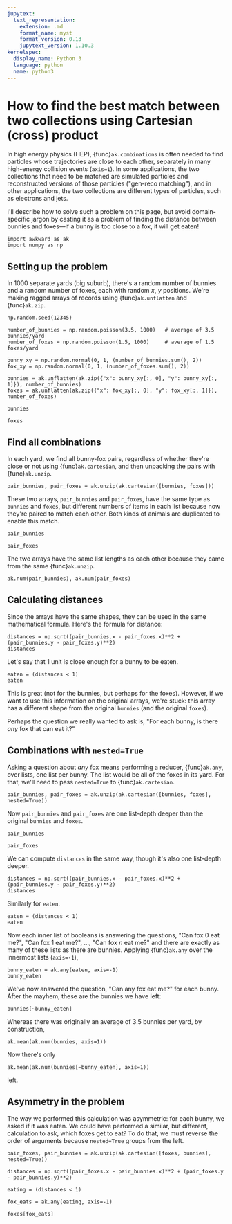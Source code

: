 ```yaml
---
jupytext:
  text_representation:
    extension: .md
    format_name: myst
    format_version: 0.13
    jupytext_version: 1.10.3
kernelspec:
  display_name: Python 3
  language: python
  name: python3
---
```


How to find the best match between two collections using Cartesian (cross) product
==================================================================================

In high energy physics (HEP), {func}`ak.combinations` is often needed to find particles whose trajectories are close to each other, separately in many high-energy collision events (`axis=1`). In some applications, the two collections that need to be matched are simulated particles and reconstructed versions of those particles ("gen-reco matching"), and in other applications, the two collections are different types of particles, such as electrons and jets.

I'll describe how to solve such a problem on this page, but avoid domain-specific jargon by casting it as a problem of finding the distance between bunnies and foxes—if a bunny is too close to a fox, it will get eaten!

```{code-cell} ipython3
import awkward as ak
import numpy as np
```

## Setting up the problem

In 1000 separate yards (big suburb), there's a random number of bunnies and a random number of foxes, each with random _x_, _y_ positions. We're making ragged arrays of records using {func}`ak.unflatten` and {func}`ak.zip`.

```{code-cell} ipython3
np.random.seed(12345)

number_of_bunnies = np.random.poisson(3.5, 1000)   # average of 3.5 bunnies/yard
number_of_foxes = np.random.poisson(1.5, 1000)     # average of 1.5 foxes/yard

bunny_xy = np.random.normal(0, 1, (number_of_bunnies.sum(), 2))
fox_xy = np.random.normal(0, 1, (number_of_foxes.sum(), 2))

bunnies = ak.unflatten(ak.zip({"x": bunny_xy[:, 0], "y": bunny_xy[:, 1]}), number_of_bunnies)
foxes = ak.unflatten(ak.zip({"x": fox_xy[:, 0], "y": fox_xy[:, 1]}), number_of_foxes)
```

```{code-cell} ipython3
bunnies
```

```{code-cell} ipython3
foxes
```

## Find all combinations

In each yard, we find all bunny-fox pairs, regardless of whether they're close or not using {func}`ak.cartesian`, and then unpacking the pairs with {func}`ak.unzip`.

```{code-cell} ipython3
pair_bunnies, pair_foxes = ak.unzip(ak.cartesian([bunnies, foxes]))
```

These two arrays, `pair_bunnies` and `pair_foxes`, have the same type as `bunnies` and `foxes`, but different numbers of items in each list because now they're paired to match each other. Both kinds of animals are duplicated to enable this match.

```{code-cell} ipython3
pair_bunnies
```

```{code-cell} ipython3
pair_foxes
```

The two arrays have the same list lengths as each other because they came from the same {func}`ak.unzip`.

```{code-cell} ipython3
ak.num(pair_bunnies), ak.num(pair_foxes)
```

## Calculating distances

Since the arrays have the same shapes, they can be used in the same mathematical formula. Here's the formula for distance:

```{code-cell} ipython3
distances = np.sqrt((pair_bunnies.x - pair_foxes.x)**2 + (pair_bunnies.y - pair_foxes.y)**2)
distances
```

Let's say that 1 unit is close enough for a bunny to be eaten.

```{code-cell} ipython3
eaten = (distances < 1)
eaten
```

This is great (not for the bunnies, but perhaps for the foxes). However, if we want to use this information on the original arrays, we're stuck: this array has a different shape from the original `bunnies` (and the original `foxes`).

Perhaps the question we really wanted to ask is, "For each bunny, is there _any_ fox that can eat it?"

## Combinations with `nested=True`

Asking a question about _any_ fox means performing a reducer, {func}`ak.any`, over lists, one list per bunny. The list would be all of the foxes in its yard. For that, we'll need to pass `nested=True` to {func}`ak.cartesian`.

```{code-cell} ipython3
pair_bunnies, pair_foxes = ak.unzip(ak.cartesian([bunnies, foxes], nested=True))
```

Now `pair_bunnies` and `pair_foxes` are one list-depth deeper than the original `bunnies` and `foxes`.

```{code-cell} ipython3
pair_bunnies
```

```{code-cell} ipython3
pair_foxes
```

We can compute `distances` in the same way, though it's also one list-depth deeper.

```{code-cell} ipython3
distances = np.sqrt((pair_bunnies.x - pair_foxes.x)**2 + (pair_bunnies.y - pair_foxes.y)**2)
distances
```

Similarly for `eaten`.

```{code-cell} ipython3
eaten = (distances < 1)
eaten
```

Now each inner list of booleans is answering the questions, "Can fox 0 eat me?", "Can fox 1 eat me?", ..., "Can fox _n_ eat me?" and there are exactly as many of these lists as there are bunnies. Applying {func}`ak.any` over the innermost lists (`axis=-1`),

```{code-cell} ipython3
bunny_eaten = ak.any(eaten, axis=-1)
bunny_eaten
```

We've now answered the question, "Can any fox eat me?" for each bunny. After the mayhem, these are the bunnies we have left:

```{code-cell} ipython3
bunnies[~bunny_eaten]
```

Whereas there was originally an average of 3.5 bunnies per yard, by construction,

```{code-cell} ipython3
ak.mean(ak.num(bunnies, axis=1))
```

Now there's only

```{code-cell} ipython3
ak.mean(ak.num(bunnies[~bunny_eaten], axis=1))
```

left.

## Asymmetry in the problem

The way we performed this calculation was asymmetric: for each bunny, we asked if it was eaten. We could have performed a similar, but different, calculation to ask, which foxes get to eat? To do that, we must reverse the order of arguments because `nested=True` groups from the left.

```{code-cell} ipython3
pair_foxes, pair_bunnies = ak.unzip(ak.cartesian([foxes, bunnies], nested=True))

distances = np.sqrt((pair_foxes.x - pair_bunnies.x)**2 + (pair_foxes.y - pair_bunnies.y)**2)

eating = (distances < 1)

fox_eats = ak.any(eating, axis=-1)

foxes[fox_eats]
```
